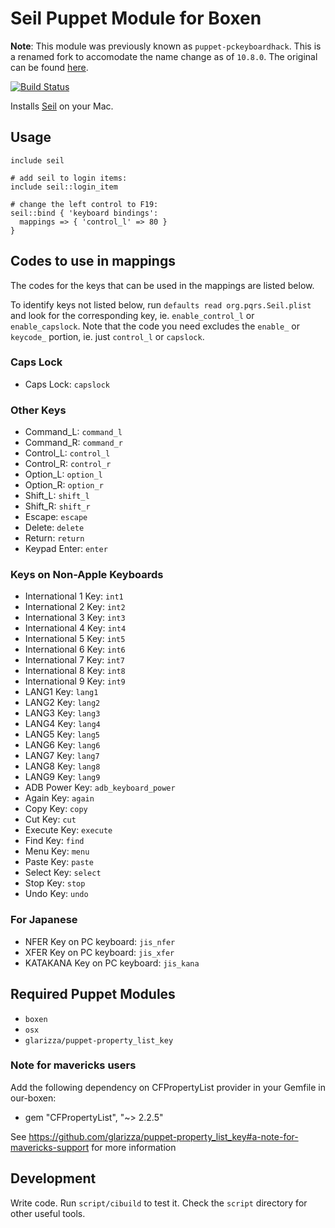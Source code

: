 # Seil Puppet Module for Boxen

**Note**: This module was previously known as `puppet-pckeyboardhack`. This is a renamed fork to
accomodate the name change as of `10.8.0`. The original can be found [here](https://github.com/boxen/puppet-pckeyboardhack).

[![Build Status](https://travis-ci.org/tonywok/puppet-seil.png?branch=master)](https://travis-ci.org/tonywok/puppet-seil)

Installs [Seil](https://pqrs.org/macosx/keyremap4macbook/seil.html.en) on your Mac.

## Usage

```puppet
include seil

# add seil to login items:
include seil::login_item

# change the left control to F19:
seil::bind { 'keyboard bindings':
  mappings => { 'control_l' => 80 }
}
```

## Codes to use in mappings

The codes for the keys that can be used in the mappings are listed below.

To identify keys not listed below, run `defaults read org.pqrs.Seil.plist` and look for the corresponding key, ie. `enable_control_l` or `enable_capslock`. Note that the code you need excludes the `enable_` or `keycode_` portion, ie. just `control_l` or `capslock`.

### Caps Lock

* Caps Lock: `capslock`

### Other Keys

* Command_L: `command_l`
* Command_R: `command_r`
* Control_L: `control_l`
* Control_R: `control_r`
* Option_L: `option_l`
* Option_R: `option_r`
* Shift_L: `shift_l`
* Shift_R: `shift_r`
* Escape: `escape`
* Delete: `delete`
* Return: `return`
* Keypad Enter: `enter`

### Keys on Non-Apple Keyboards

* International 1 Key: `int1`
* International 2 Key: `int2`
* International 3 Key: `int3`
* International 4 Key: `int4`
* International 5 Key: `int5`
* International 6 Key: `int6`
* International 7 Key: `int7`
* International 8 Key: `int8`
* International 9 Key: `int9`
* LANG1 Key: `lang1`
* LANG2 Key: `lang2`
* LANG3 Key: `lang3`
* LANG4 Key: `lang4`
* LANG5 Key: `lang5`
* LANG6 Key: `lang6`
* LANG7 Key: `lang7`
* LANG8 Key: `lang8`
* LANG9 Key: `lang9`
* ADB Power Key: `adb_keyboard_power`
* Again Key: `again`
* Copy Key: `copy`
* Cut Key: `cut`
* Execute Key: `execute`
* Find Key: `find`
* Menu Key: `menu`
* Paste Key: `paste`
* Select Key: `select`
* Stop Key: `stop`
* Undo Key: `undo`

### For Japanese

* NFER Key on PC keyboard: `jis_nfer`
* XFER Key on PC keyboard: `jis_xfer`
* KATAKANA Key on PC keyboard: `jis_kana`

## Required Puppet Modules

* `boxen`
* `osx`
* `glarizza/puppet-property_list_key`

### Note for mavericks users

Add the following dependency on CFPropertyList provider in your Gemfile in our-boxen:

* gem "CFPropertyList", "~> 2.2.5"

See https://github.com/glarizza/puppet-property_list_key#a-note-for-mavericks-support for more information

## Development

Write code. Run `script/cibuild` to test it. Check the `script`
directory for other useful tools.
